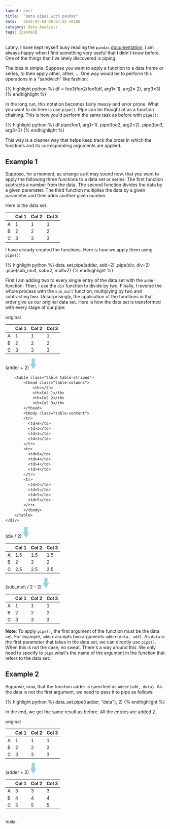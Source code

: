 ```yaml
---
layout: post
title:  "Data pipes with pandas"
date:   2016-07-04 00:24:55 +0100
category: Data Analysis
tags: [pandas]
---
```


Lately, I have kept myself busy reading the `pandas` [documentation](http://pandas.pydata.org/pandas-docs/stable/). I am always happy when I find something very useful that I didn't know before. One of the things that I've lately discovered is piping.

The idea is simple. Suppose you want to apply a function to a data frame or series, to then apply other, other, ... One way would be to perform this operations in a "sandwich" like fashion:

{% highlight python %}
df = foo3(foo2(foo1(df, arg1= 1), arg2= 2), arg3=3)
{% endhighlight %}

In the long run, this notation becomes fairly messy and error prone. What you want to do here is use `pipe()`. Pipe can be thought of as a function chaining. This is how you'd perform the same task as before with `pipe()`:

{% highlight python %}
df.pipe(foo1, arg1=1).
	pipe(foo2, arg2=2).
	pipe(foo3, arg3=3)
{% endhighlight %}

This way is a cleaner way that helps keep track the order in which the functions and its corresponding arguments are applied.

## Example 1

Suppose, for a moment, as strange as it may sound now, that you want to apply  the following three functions to a data set or series: The first function subtracts a number from the data. The second function divides the data by a given parameter. The third function multiplies the data by a given parameter and then adds another given number.

Here is the data set.

<div class="row justify-content-center">
    <div class="col-8 text-center">
        <table class="table table-striped">
            <thead class="table-columns">
                <th></th>
                <th>Col 1</th>
                <th>Col 2</th>
                <th>Col 3</th>
            </thead>
            <tbody class="table-content">
            <tr>
              <td>A</td>
              <td> 1 </td>
              <td>1</td>
              <td>1</td>
            </tr>
            <tr>
              <td>B</td>
              <td>2</td>
              <td>2</td>
              <td>2</td>
            </tr>
            <tr>
              <td>C</td>
              <td>3</td>
              <td>3</td>
              <td>3</td>
            </tr>
            </tbody>
        </table>
    </div>
</div>


I have already created the functions. Here is how we apply them using `pipe()`:

{% highlight python %}
data_set.pipe(adder, add=2)
	.pipe(div, div=2)
	.pipe(sub_mult, sub=2, mult=2)
{% endhighlight %}


First I am adding two to every single entry of the data set with the `adder` function. Then, I use the `div` function to divide by two. Finally, I reverse the whole process with the `sub_mult` function, multiplying by two and subtracting two. Unsurprisingly, the application of the functions in that order give us our original data set. Here is how the data set is transformed with every stage of our pipe:





<div class="row justify-content-center">
    <div class="col-8 text-center">
    <div class="table-pipe"> original </div>
        <table class="table table-striped">
            <thead class="table-columns">
                <th></th>
                <th>Col 1</th>
                <th>Col 2</th>
                <th>Col 3</th>
            </thead>
            <tbody class="table-content">
            <tr>
              <td>A</td>
              <td>1</td>
              <td>1</td>
              <td>1</td>
            </tr>
            <tr>
              <td>B</td>
              <td>2</td>
              <td>2</td>
              <td>2</td>
            </tr>
            <tr>
              <td>C</td>
              <td>3</td>
              <td>3</td>
              <td>3</td>
            </tr>
            </tbody>
        </table>
    </div>
</div>





<div class="row justify-content-center">
    <div class="col-8 text-center">
    <div class="table-pipe"> (adder + 2)
    	<img src="/img-layout/down_arrow.jpg" alt="arrow pipe" class="arrow-down">
    </div>

        <table class="table table-striped">
            <thead class="table-columns">
                <th></th>
                <th>Col 1</th>
                <th>Col 2</th>
                <th>Col 3</th>
            </thead>
            <tbody class="table-content">
            <tr>
              <td>A</td>
              <td>3</td>
              <td>3</td>
              <td>3</td>
            </tr>
            <tr>
              <td>B</td>
              <td>4</td>
              <td>4</td>
              <td>4</td>
            </tr>
            <tr>
              <td>C</td>
              <td>5</td>
              <td>5</td>
              <td>5</td>
            </tr>
            </tbody>
        </table>
    </div>
</div>





<div class="row justify-content-center">
    <div class="col-8 text-center">
    <div class="table-pipe"> (div  / 2)
    	<img src="/img-layout/down_arrow.jpg" alt="arrow pipe" class="arrow-down">
    </div>
        <table class="table table-striped">
            <thead class="table-columns">
                <th></th>
                <th>Col 1</th>
                <th>Col 2</th>
                <th>Col 3</th>
            </thead>
            <tbody class="table-content">
            <tr>
              <td>A</td>
              <td>1.5</td>
              <td>1.5</td>
              <td>1.5</td>
            </tr>
            <tr>
              <td>B</td>
              <td>2</td>
              <td>2</td>
              <td>2</td>
            </tr>
            <tr>
              <td>C</td>
              <td>2.5</td>
              <td>2.5</td>
              <td>2.5</td>
            </tr>
            </tbody>
        </table>
    </div>
</div>




<div class="row justify-content-center">
    <div class="col-8 text-center">
    <div class="table-pipe"> (sub_mult / 2 - 2)
    	<img src="/img-layout/down_arrow.jpg" alt="arrow pipe" class="arrow-down">
    </div>
        <table class="table table-striped">
            <thead class="table-columns">
                <th></th>
                <th>Col 1</th>
                <th>Col 2</th>
                <th>Col 3</th>
            </thead>
            <tbody class="table-content">
            <tr>
              <td>A</td>
              <td>1</td>
              <td>1</td>
              <td>1</td>
            </tr>
            <tr>
              <td>B</td>
              <td>2</td>
              <td>2</td>
              <td>2</td>
            </tr>
            <tr>
              <td>C</td>
              <td>3</td>
              <td>3</td>
              <td>3</td>
            </tr>
            </tbody>
        </table>
    </div>
</div>



**Note**: To apply `pipe()`, the first argument of the function must be the data set. For example, `adder` accepts two arguments `adder(data, add)`. As `data` is the first parameter that takes in the data set, we can directly use `pipe()`. When this is not the case, no sweat. There's a way around this. We only need to specify to `pipe` what's the name of the argument in the function that refers to the data set.

## Example 2

Suppose, now, that the function adder is specified as `adder(add, data)`. As the data is not the first argument, we need to pass it to pipe as follows:

{% highlight python %}
data_set.pipe((adder, "data"), 2)
{% endhighlight %}

In the end, we get the same result as before. All the entries are added 2.

<div class="tables-back">

<div class="single-table">



<div class="row justify-content-center">
    <div class="col-8 text-center">
	    <div class="table-pipe"> original </div>
        <table class="table table-striped">
            <thead class="table-columns">
                <th></th>
                <th>Col 1</th>
                <th>Col 2</th>
                <th>Col 3</th>
            </thead>
            <tbody class="table-content">
            <tr>
              <td>A</td>
              <td>1</td>
              <td>1</td>
              <td>1</td>
            </tr>
            <tr>
              <td>B</td>
              <td>2</td>
              <td>2</td>
              <td>2</td>
            </tr>
            <tr>
              <td>C</td>
              <td>3</td>
              <td>3</td>
              <td>3</td>
            </tr>
            </tbody>
        </table>
    </div>
</div>



<div class="row justify-content-center">
    <div class="col-8 text-center">
	    <div class="table-pipe"> (adder + 2)
	    	<img src="/img-layout/down_arrow.jpg" alt="arrow pipe" class="arrow-down">
	    </div>
        <table class="table table-striped">
            <thead class="table-columns">
                <th></th>
                <th>Col 1</th>
                <th>Col 2</th>
                <th>Col 3</th>
            </thead>
            <tbody class="table-content">
            <tr>
              <td>A</td>
              <td>3</td>
              <td>3</td>
              <td>3</td>
            </tr>
            <tr>
              <td>B</td>
              <td>4</td>
              <td>4</td>
              <td>4</td>
            </tr>
            <tr>
              <td>C</td>
              <td>5</td>
              <td>5</td>
              <td>5</td>
            </tr>
            </tbody>
        </table>
    </div>
</div>

<br>

<div class="text-right">
Voilà.
</div>

